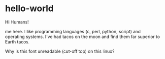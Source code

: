 # hello-world

Hi Humans!

me here. I like programming languages (c, perl, python, script) and operating systems.
I've had tacos on the moon and find them far superior to Earth tacos.

Why is this font unreadable (cut-off top) on this linux?
